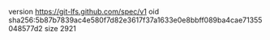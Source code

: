 version https://git-lfs.github.com/spec/v1
oid sha256:5b87b7839ac4e580f7d82e3617f37a1633e0e8bbff089ba4cae71355048577d2
size 2921

